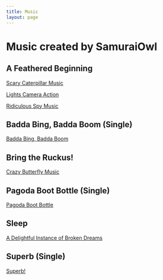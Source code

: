```yaml
---
title: Music
layout: page
---
```

<h1>Music created by SamuraiOwl</h1>

<h2>A Feathered Beginning</h2>
<p><a href = "https://drive.google.com/open?id=0B_JoRCORW9hzaElLX1MzZm5Sd3Q3NUFEREtER3p4WDZTNGw4">Scary Caterpillar Music</a></p>
<p><a href = "https://drive.google.com/open?id=0B_JoRCORW9hzQ3VtVnZfcW1lRWYzekxHeS1Bd0hsMXlNVEVR">Lights Camera Action</a></p>
<p><a href = "https://drive.google.com/open?id=0B_JoRCORW9hzQVdzaEwzc1FHUlRZc010NWdacGk4bFp6UVEw">Ridiculous Spy Music</a></p>
<p>   </p>
<h2>Badda Bing, Badda Boom (Single)</h2>
<p><a href = "https://drive.google.com/open?id=1ZjL8SL7Mp5W5YXMl_CA2sWq75QsYplJR">Badda Bing, Badda Boom</a></p>
<p>   </p>
<h2>Bring the Ruckus!</h2>
<p><a href = "https://drive.google.com/open?id=0B_JoRCORW9hzbUVZbjhKZlhvdGVlSjQybTNLNVloZEhlbDEw">Crazy Butterfly Music</a></p>
<p>   </p>
<h2>Pagoda Boot Bottle (Single)</h2>
<a href = "https://drive.google.com/open?id=1-FqJCK6-pxQtIxNpdRewM4-yZD6yE1xY">Pagoda Boot Bottle</a>
<p>   </p>
<h2>Sleep</h2>
<a href = "https://drive.google.com/open?id=1mFs6tRHowhXf6oQ4avS-Yn4c2wrw9_ui">A Delightful Instance of Broken Dreams</a href>
<h2>Superb (Single)</h2>
<a href = "https://drive.google.com/open?id=1fsTcoKKp1Rqc4ChgYO9bzzhOb2tdqOdK">Superb!</a href>
